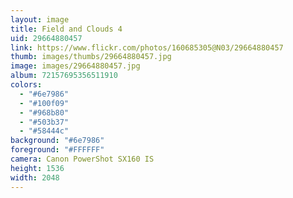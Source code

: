 ```yaml
---
layout: image
title: Field and Clouds 4
uid: 29664880457
link: https://www.flickr.com/photos/160685305@N03/29664880457
thumb: images/thumbs/29664880457.jpg
image: images/29664880457.jpg
album: 72157695356511910
colors: 
  - "#6e7986"
  - "#100f09"
  - "#968b80"
  - "#503b37"
  - "#58444c"
background: "#6e7986"
foreground: "#FFFFFF"
camera: Canon PowerShot SX160 IS
height: 1536
width: 2048
---
```


